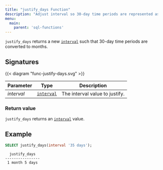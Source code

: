 ```yaml
---
title: "justify_days Function"
description: "Adjust interval so 30-day time periods are represented as months"
menu:
  main:
    parent: 'sql-functions'
---
```


`justify_days` returns a new [`interval`](../../types/interval) such that 30-day time periods are
converted to months.

## Signatures

{{< diagram "func-justify-days.svg" >}}

Parameter | Type                                                                                                                                                                                            | Description
----------|-------------------------------------------------------------------------------------------------------------------------------------------------------------------------------------------------|------------
_interval_ | [`interval`](../../types/interval) | The interval value to justify.


### Return value

`justify_days` returns an [`interval`](../../types/interval) value.

## Example

```sql
SELECT justify_days(interval '35 days');
```
```nofmt
  justify_days
----------------
 1 month 5 days
```
